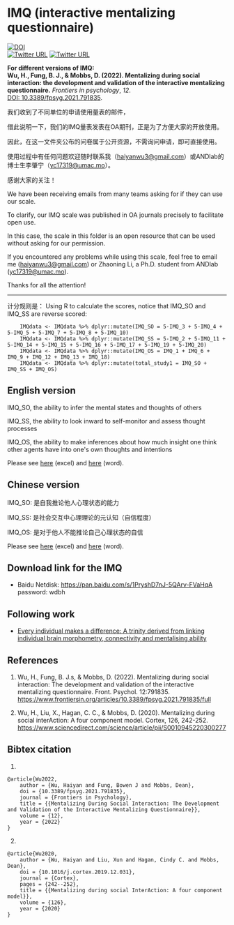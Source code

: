 # IMQ (interactive mentalizing questionnaire)

[![DOI](https://img.shields.io/badge/DOI-10.3389%2Ffpsyg.2021.791835-blue)](https://doi.org/10.3389/fpsyg.2021.791835)<br />
[![Twitter URL](https://img.shields.io/twitter/url?label=%40ANDlab3&style=social&url=https%3A%2F%2Ftwitter.com%2Flizhn7)](https://twitter.com/ANDlab3)
[![Twitter URL](https://img.shields.io/twitter/url?label=%40lizhn7&style=social&url=https%3A%2F%2Ftwitter.com%2Flizhn7)](https://twitter.com/lizhn7)

**For different versions of IMQ: <br />**
**Wu, H., Fung, B. J., & Mobbs, D. (2022). Mentalizing during social interaction: the development and validation of the interactive mentalizing questionnaire.** *Frontiers in psychology*, *12*. <br />
[DOI: 10.3389/fpsyg.2021.791835](https://doi.org/10.3389/fpsyg.2021.791835).

我们收到了不同单位的申请使用量表的邮件，

借此说明一下，我们的IMQ量表发表在OA期刊，正是为了方便大家的开放使用。

因此，在这一文件夹公布的问卷属于公开资源，不需询问申请，即可直接使用。

使用过程中有任何问题欢迎随时联系我（haiyanwu3@gmail.com）或ANDlab的博士生李肇宁（yc17319@umac.mo）。

感谢大家的关注！

We have been receiving emails from many teams asking for if they can use our scale. 

To clarify, our IMQ scale was published in OA journals precisely to facilitate open use.

In this case, the scale in this folder is an open resource that can be used without asking for our permission. 

If you encountered any problems while using this scale, feel free to email me (haiyanwu3@gmail.com) or Zhaoning Li, a Ph.D. student from ANDlab (yc17319@umac.mo).

Thanks for all the attention!

----
计分规则是：
Using R to calculate the scores, notice that IMQ_SO and IMQ_SS are reverse scored:

        IMQdata <- IMQdata %>% dplyr::mutate(IMQ_SO = 5-IMQ_3 + 5-IMQ_4 + 5-IMQ_5 + 5-IMQ_7 + 5-IMQ_8 + 5-IMQ_10)
        IMQdata <- IMQdata %>% dplyr::mutate(IMQ_SS = 5-IMQ_2 + 5-IMQ_11 + 5-IMQ_14 + 5-IMQ_15 + 5-IMQ_16 + 5-IMQ_17 + 5-IMQ_19 + 5-IMQ_20)
        IMQdata <- IMQdata %>% dplyr::mutate(IMQ_OS = IMQ_1 + IMQ_6 + IMQ_9 + IMQ_12 + IMQ_13 + IMQ_18)
        IMQdata <- IMQdata %>% dplyr::mutate(total_study1 = IMQ_SO + IMQ_SS + IMQ_OS)

## English version 

IMQ_SO, the ability to infer the mental states and thoughts of others

IMQ_SS, the ability to look inward to self-monitor and assess thought processes

IMQ_OS, the ability to make inferences about how much insight one think other agents have into one's own thoughts and intentions

Please see [here](https://github.com/andlab-um/IMQ/blob/main/IMQ_EN.xlsx) (excel) and [here](https://github.com/andlab-um/IMQ/blob/main/IMQ_EN.docx) (word).

## Chinese version

IMQ_SO: 是自我推论他人心理状态的能力

IMQ_SS: 是社会交互中心理理论的元认知（自信程度）

IMQ_OS: 是对于他人不能推论自己心理状态的自信

Please see [here](https://github.com/andlab-um/IMQ/blob/main/IMQ_CN.xlsx) (excel) and [here](https://github.com/andlab-um/IMQ/blob/main/IMQ_CN.docx) (word).

## Download link for the IMQ

- Baidu Netdisk: https://pan.baidu.com/s/1PryshD7nJ-5QArv-FVaHqA password: wdbh

## Following work

- [Every individual makes a difference: A trinity derived from linking individual brain morphometry, connectivity and mentalising ability](https://github.com/andlab-um/trinity)

## References
1. Wu, H., Fung, B. J.s, & Mobbs, D. (2022). Mentalizing during social interaction: The development and validation of the interactive mentalizing questionnaire. Front. Psychol. 12:791835. https://www.frontiersin.org/articles/10.3389/fpsyg.2021.791835/full

2. Wu, H., Liu, X., Hagan, C. C., & Mobbs, D. (2020). Mentalizing during social interAction: A four component model. Cortex, 126, 242-252.
https://www.sciencedirect.com/science/article/pii/S0010945220300277

## Bibtex citation

1.

    @article{Wu2022,
        author = {Wu, Haiyan and Fung, Bowen J and Mobbs, Dean},
        doi = {10.3389/fpsyg.2021.791835},
        journal = {Frontiers in Psychology},
        title = {{Mentalizing During Social Interaction: The Development and Validation of the Interactive Mentalizing Questionnaire}},
        volume = {12},
        year = {2022}
    }

2.

    @article{Wu2020,
        author = {Wu, Haiyan and Liu, Xun and Hagan, Cindy C. and Mobbs, Dean},
        doi = {10.1016/j.cortex.2019.12.031},
        journal = {Cortex},
        pages = {242--252},
        title = {{Mentalizing during social InterAction: A four component model}},
        volume = {126},
        year = {2020}
    }
